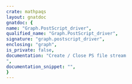 ```yaml
---
crate: mathpaqs
layout: gnatdoc
gnatdoc: {
name: "Graph.PostScript_driver",
qualified_name: "Graph.PostScript_driver",
signature: "graph.postscript_driver",
enclosing: "graph",
is_private: false,
documentation: "Create / Close PS file stream",
documentation_snippet: "",
}
---
```


